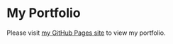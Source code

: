 # My Portfolio

Please visit [my GitHub Pages site](https://katehodges1.github.io/katehodges.github.io/) to view my portfolio.
